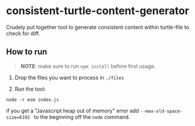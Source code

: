 # consistent-turtle-content-generator

Crudely put together tool to generate consistent content within turtle-file to check for diff.

## How to run
> **NOTE**: make sure to run `npm install` before first usage. 

1) Drop the files you want to process in `./files`

2) Run the tool:
```shell
node -r esm index.js 
```
if you get a "Javascript heap out of memory" error add `--max-old-space-size=8192 ` to the beginning off the `node` command.
